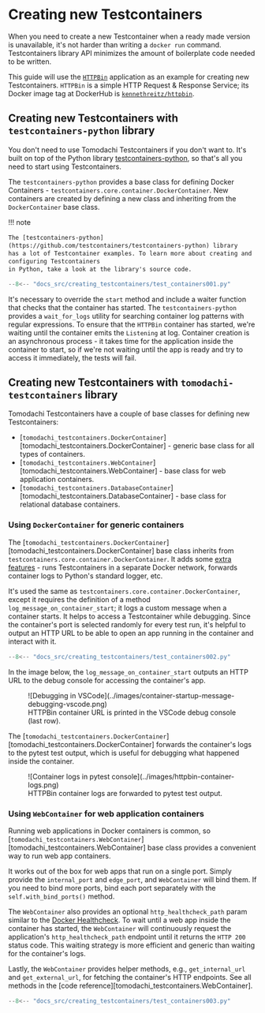 # Creating new Testcontainers

When you need to create a new Testcontainer when a ready made version is unavailable,
it's not harder than writing a `docker run` command.
Testcontainers library API minimizes the amount of boilerplate code needed to be written.

This guide will use the [`HTTPBin`](https://httpbin.org/) application as an example for creating new Testcontainers.
`HTTPBin` is a simple HTTP Request & Response Service;
its Docker image tag at DockerHub is [`kennethreitz/httpbin`](https://hub.docker.com/r/kennethreitz/httpbin).

## Creating new Testcontainers with `testcontainers-python` library

You don't need to use Tomodachi Testcontainers if you don't want to.
It's built on top of the Python library [testcontainers-python](https://github.com/testcontainers/testcontainers-python),
so that's all you need to start using Testcontainers.

The `testcontainers-python` provides a base class for defining Docker Containers - `testcontainers.core.container.DockerContainer`.
New containers are created by defining a new class and inheriting from the `DockerContainer` base class.

!!! note

    The [testcontainers-python](https://github.com/testcontainers/testcontainers-python) library
    has a lot of Testcontainer examples. To learn more about creating and configuring Testcontainers
    in Python, take a look at the library's source code.

```py hl_lines="5-6 11 18"
--8<-- "docs_src/creating_testcontainers/test_containers001.py"
```

It's necessary to override the `start` method and include a waiter function that checks that the container has started.
The `testcontainers-python` provides a `wait_for_logs` utility for searching container log patterns with regular expressions.
To ensure that the `HTTPBin` container has started, we're waiting until the container emits the `Listening` at log.
Container creation is an asynchronous process - it takes time for the application inside the container to start,
so if we're not waiting until the app is ready and try to access it immediately, the tests will fail.

## Creating new Testcontainers with `tomodachi-testcontainers` library

Tomodachi Testcontainers have a couple of base classes for defining new Testcontainers:

- [`tomodachi_testcontainers.DockerContainer`][tomodachi_testcontainers.DockerContainer] - generic base class for all types of containers.
- [`tomodachi_testcontainers.WebContainer`][tomodachi_testcontainers.WebContainer] - base class for web application containers.
- [`tomodachi_testcontainers.DatabaseContainer`][tomodachi_testcontainers.DatabaseContainer] - base class for relational database containers.

### Using `DockerContainer` for generic containers

The [`tomodachi_testcontainers.DockerContainer`][tomodachi_testcontainers.DockerContainer] base class inherits from
`testcontainers.core.container.DockerContainer`.
It adds some [extra features](../features.md) - runs Testcontainers in a separate Docker network,
forwards container logs to Python's standard logger, etc.

It's used the same as `testcontainers.core.container.DockerContainer`,
except it requires the definition of a method `log_message_on_container_start`;
it logs a custom message when a container starts. It helps to access a Testcontainer while debugging.
Since the container's port is selected randomly for every test run, it's helpful to output an HTTP URL
to be able to open an app running in the container and interact with it.

```py hl_lines="7-8 16-17"
--8<-- "docs_src/creating_testcontainers/test_containers002.py"
```

In the image below, the `log_message_on_container_start` outputs an HTTP URL to the debug console
for accessing the container's app.

<figure markdown>
  ![Debugging in VSCode](../images/container-startup-message-debugging-vscode.png)
  <figcaption>HTTPBin container URL is printed in the VSCode debug console (last row).</figcaption>
</figure>

The [`tomodachi_testcontainers.DockerContainer`][tomodachi_testcontainers.DockerContainer]
forwards the container's logs to the pytest test output, which is useful
for debugging what happened inside the container.

<figure markdown>
  ![Container logs in pytest console](../images/httpbin-container-logs.png)
  <figcaption>HTTPBin container logs are forwarded to pytest test output.</figcaption>
</figure>

### Using `WebContainer` for web application containers

Running web applications in Docker containers is common, so
[`tomodachi_testcontainers.WebContainer`][tomodachi_testcontainers.WebContainer]
base class provides a convenient way to run web app containers.

It works out of the box for web apps that run on a single port.
Simply provide the `internal_port` and `edge_port`, and `WebContainer` will bind them.
If you need to bind more ports, bind each port separately with the `self.with_bind_ports()` method.

The `WebContainer` also provides an optional `http_healthcheck_path` param
similar to the [Docker Healthcheck](https://docs.docker.com/engine/reference/builder/#healthcheck).
To wait until a web app inside the container has started, the `WebContainer`
will continuously request the application's `http_healthcheck_path` endpoint until it returns
the `HTTP 200` status code. This waiting strategy is more efficient and generic
than waiting for the container's logs.

Lastly, the `WebContainer` provides helper methods, e.g.,
`get_internal_url` and `get_external_url`, for fetching the container's HTTP endpoints.
See all methods in the [code reference][tomodachi_testcontainers.WebContainer].

```py hl_lines="6 14-16 30"
--8<-- "docs_src/creating_testcontainers/test_containers003.py"
```
